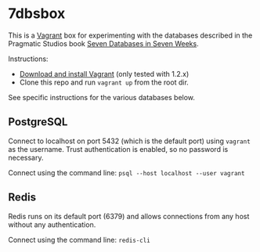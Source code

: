 # 7dbsbox

This is a [Vagrant](http://www.vagrantup.com) box for experimenting with the
databases described in the Pragmatic Studios book
[Seven Databases in Seven Weeks](http://pragprog.com/book/rwdata/seven-databases-in-seven-weeks).

Instructions:

* [Download and install Vagrant](http://downloads.vagrantup.com) (only tested with 1.2.x)
* Clone this repo and run `vagrant up` from the root dir.

See specific instructions for the various databases below.

## PostgreSQL

Connect to localhost on port 5432 (which is the default port) using `vagrant` as
the username. Trust authentication is enabled, so no password is necessary.

Connect using the command line: `psql --host localhost --user vagrant`

## Redis

Redis runs on its default port (6379) and allows connections from any host
without any authentication.

Connect using the command line: `redis-cli`

